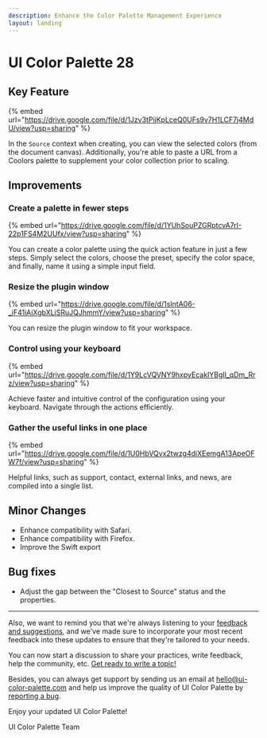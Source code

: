 ```yaml
---
description: Enhance the Color Palette Management Experience
layout: landing
---
```


# UI Color Palette 28

## Key Feature

{% embed url="https://drive.google.com/file/d/1Jzv3tPijKpLceQ0UFs9v7H1LCF7j4MdU/view?usp=sharing" %}

In the `Source` context when creating, you can view the selected colors (from the document canvas). Additionally, you're able to paste a URL from a Coolors palette to supplement your color collection prior to scaling.

## Improvements

### Create a palette in fewer steps

{% embed url="https://drive.google.com/file/d/1YUhSouPZGRptcvA7rI-22p1FS4M2UUfx/view?usp=sharing" %}

You can create a color palette using the quick action feature in just a few steps. Simply select the colors, choose the preset, specify the color space, and finally, name it using a simple input field.

### Resize the plugin window

{% embed url="https://drive.google.com/file/d/1sIntA06-_iF41iAiXgbXLiSRuJQJhmmY/view?usp=sharing" %}

You can resize the plugin window to fit your workspace.

### Control using your keyboard

{% embed url="https://drive.google.com/file/d/1Y9LcVQVNY9hxpyEcakIYBglI_qDm_Rrz/view?usp=sharing" %}

Achieve faster and intuitive control of the configuration using your keyboard. Navigate through the actions efficiently.

### Gather the useful links in one place

{% embed url="https://drive.google.com/file/d/1U0HbVQvx2twzg4diXEemgA13ApeOFW7f/view?usp=sharing" %}

Helpful links, such as support, contact, external links, and news, are compiled into a single list.

## Minor Changes

* Enhance compatibility with Safari.
* Enhance compatibility with Firefox.
* Improve the Swift export

## Bug fixes

* Adjust the gap between the "Closest to Source" status and the properties.

***

Also, we want to remind you that we're always listening to your [feedback and suggestions](https://uicp.link/feedback), and we've made sure to incorporate your most recent feedback into these updates to ensure that they're tailored to your needs.

You can now start a discussion to share your practices, write feedback, help the community, etc. [Get ready to write a topic!](https://uicp.link/discuss)

Besides, you can always get support by sending us an email at [hello@ui-color-palette.com](mailto:hello@ui-color-palette.com) and help us improve the quality of UI Color Palette by [reporting a bug](https://uicp.link/report).

Enjoy your updated UI Color Palette!

UI Color Palette Team
